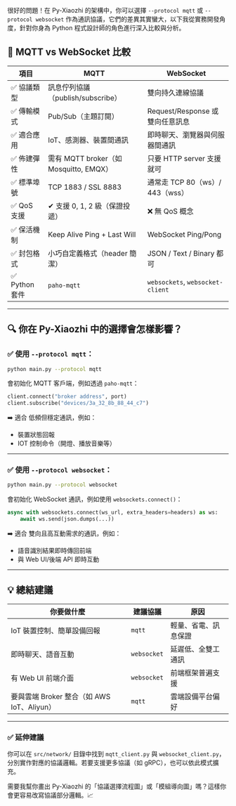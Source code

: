 很好的問題！在 Py-Xiaozhi 的架構中，你可以選擇 `--protocol mqtt` 或 `--protocol websocket` 作為通訊協議，它們的差異其實蠻大，以下我從實務開發角度，針對你身為 Python 程式設計師的角色進行深入比較與分析。

## 📡 MQTT vs WebSocket 比較

| 項目 | MQTT | WebSocket |
|------|------|-----------|
| ✅ 協議類型 | 訊息佇列協議（publish/subscribe） | 雙向持久連線協議 |
| ✅ 傳輸模式 | Pub/Sub（主題訂閱） | Request/Response 或雙向任意訊息 |
| ✅ 適合應用 | IoT、感測器、裝置間通訊 | 即時聊天、瀏覽器與伺服器間通訊 |
| ✅ 佈建彈性 | 需有 MQTT broker（如 Mosquitto, EMQX） | 只要 HTTP server 支援就可 |
| ✅ 標準埠號 | TCP 1883 / SSL 8883 | 通常走 TCP 80（ws）/ 443（wss） |
| ✅ QoS 支援 | ✔ 支援 0, 1, 2 級（保證投遞） | ❌ 無 QoS 概念 |
| ✅ 保活機制 | Keep Alive Ping + Last Will | WebSocket Ping/Pong |
| ✅ 封包格式 | 小巧自定義格式（header 簡潔） | JSON / Text / Binary 都可 |
| ✅ Python 套件 | `paho-mqtt` | `websockets`, `websocket-client` |

---

## 🔍 你在 Py-Xiaozhi 中的選擇會怎樣影響？

### ✅ 使用 `--protocol mqtt`：
```bash
python main.py --protocol mqtt
```
會初始化 MQTT 客戶端，例如透過 `paho-mqtt`：
```python
client.connect("broker address", port)
client.subscribe("devices/3a_32_8b_88_44_c7")
```

➡️ 適合 低頻但穩定通訊，例如：
- 裝置狀態回報
- IOT 控制命令（開燈、播放音樂等）

---

### ✅ 使用 `--protocol websocket`：
```bash
python main.py --protocol websocket
```
會初始化 WebSocket 通訊，例如使用 `websockets.connect()`：
```python
async with websockets.connect(ws_url, extra_headers=headers) as ws:
    await ws.send(json.dumps(...))
```

➡️ 適合 雙向且高互動需求的通訊，例如：
- 語音識別結果即時傳回前端
- 與 Web UI/後端 API 即時互動

---

## 💡 總結建議

| 你要做什麼 | 建議協議 | 原因 |
|------------|----------|------|
| IoT 裝置控制、簡單設備回報 | `mqtt` | 輕量、省電、訊息保證 |
| 即時聊天、語音互動 | `websocket` | 延遲低、全雙工通訊 |
| 有 Web UI 前端介面 | `websocket` | 前端框架普遍支援 |
| 要與雲端 Broker 整合（如 AWS IoT、Aliyun） | `mqtt` | 雲端設備平台偏好 |

---

### ✅ 延伸建議
你可以在 `src/network/` 目錄中找到 `mqtt_client.py` 與 `websocket_client.py`，分別實作對應的協議邏輯。若要支援更多協議（如 gRPC），也可以依此模式擴充。

需要我幫你畫出 Py-Xiaozhi 的「協議選擇流程圖」或「模組導向圖」嗎？這樣你會更容易改寫協議部分邏輯。📈
